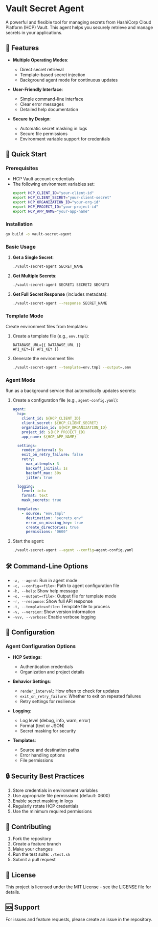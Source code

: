 # Vault Secret Agent

A powerful and flexible tool for managing secrets from HashiCorp Cloud Platform (HCP) Vault. This agent helps you securely retrieve and manage secrets in your applications.

## 🌟 Features

- **Multiple Operating Modes**:
  - Direct secret retrieval
  - Template-based secret injection
  - Background agent mode for continuous updates

- **User-Friendly Interface**:
  - Simple command-line interface
  - Clear error messages
  - Detailed help documentation

- **Secure by Design**:
  - Automatic secret masking in logs
  - Secure file permissions
  - Environment variable support for credentials

## 🚀 Quick Start

### Prerequisites

- HCP Vault account credentials
- The following environment variables set:
  ```bash
  export HCP_CLIENT_ID="your-client-id"
  export HCP_CLIENT_SECRET="your-client-secret"
  export HCP_ORGANIZATION_ID="your-org-id"
  export HCP_PROJECT_ID="your-project-id"
  export HCP_APP_NAME="your-app-name"
  ```

### Installation

```bash
go build -o vault-secret-agent
```

### Basic Usage

1. **Get a Single Secret**:
   ```bash
   ./vault-secret-agent SECRET_NAME
   ```

2. **Get Multiple Secrets**:
   ```bash
   ./vault-secret-agent SECRET1 SECRET2 SECRET3
   ```

3. **Get Full Secret Response** (includes metadata):
   ```bash
   ./vault-secret-agent --response SECRET_NAME
   ```

### Template Mode

Create environment files from templates:

1. Create a template file (e.g., `env.tmpl`):
   ```
   DATABASE_URL={{ DATABASE_URL }}
   API_KEY={{ API_KEY }}
   ```

2. Generate the environment file:
   ```bash
   ./vault-secret-agent --template=env.tmpl --output=.env
   ```

### Agent Mode

Run as a background service that automatically updates secrets:

1. Create a configuration file (e.g., `agent-config.yaml`):
   ```yaml
   agent:
     hcp:
       client_id: ${HCP_CLIENT_ID}
       client_secret: ${HCP_CLIENT_SECRET}
       organization_id: ${HCP_ORGANIZATION_ID}
       project_id: ${HCP_PROJECT_ID}
       app_name: ${HCP_APP_NAME}

     settings:
       render_interval: 5s
       exit_on_retry_failure: false
       retry:
         max_attempts: 3
         backoff_initial: 1s
         backoff_max: 30s
         jitter: true

     logging:
       level: info
       format: text
       mask_secrets: true

     templates:
       - source: "env.tmpl"
         destination: "secrets.env"
         error_on_missing_key: true
         create_directories: true
         permissions: "0600"
   ```

2. Start the agent:
   ```bash
   ./vault-secret-agent --agent --config=agent-config.yaml
   ```

## 🛠️ Command-Line Options

- `-a, --agent`: Run in agent mode
- `-c, --config=<file>`: Path to agent configuration file
- `-h, --help`: Show help message
- `-o, --output=<file>`: Output file for template mode
- `-r, --response`: Show full API response
- `-t, --template=<file>`: Template file to process
- `-v, --version`: Show version information
- `-vvv, --verbose`: Enable verbose logging

## 📝 Configuration

### Agent Configuration Options

- **HCP Settings**:
  - Authentication credentials
  - Organization and project details

- **Behavior Settings**:
  - `render_interval`: How often to check for updates
  - `exit_on_retry_failure`: Whether to exit on repeated failures
  - Retry settings for resilience

- **Logging**:
  - Log level (debug, info, warn, error)
  - Format (text or JSON)
  - Secret masking for security

- **Templates**:
  - Source and destination paths
  - Error handling options
  - File permissions

## 🔒 Security Best Practices

1. Store credentials in environment variables
2. Use appropriate file permissions (default: 0600)
3. Enable secret masking in logs
4. Regularly rotate HCP credentials
5. Use the minimum required permissions

## 🤝 Contributing

1. Fork the repository
2. Create a feature branch
3. Make your changes
4. Run the test suite: `./test.sh`
5. Submit a pull request

## 📄 License

This project is licensed under the MIT License - see the LICENSE file for details.

## 🆘 Support

For issues and feature requests, please create an issue in the repository. 